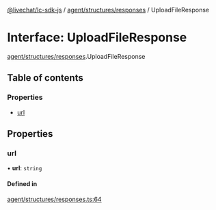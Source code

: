 [@livechat/lc-sdk-js](../README.md) / [agent/structures/responses](../modules/agent_structures_responses.md) / UploadFileResponse

# Interface: UploadFileResponse

[agent/structures/responses](../modules/agent_structures_responses.md).UploadFileResponse

## Table of contents

### Properties

- [url](agent_structures_responses.UploadFileResponse.md#url)

## Properties

### url

• **url**: `string`

#### Defined in

[agent/structures/responses.ts:64](https://github.com/livechat/lc-sdk-js/blob/8462be9/src/agent/structures/responses.ts#L64)
